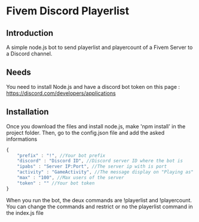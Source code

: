 # Fivem Discord Playerlist

## Introduction

A simple node.js bot to send playerlist and playercount of a Fivem Server to a Discord channel.

## Needs

You need to install Node.js and have a discord bot token on this page : https://discord.com/developers/applications

## Installation

Once you download the files and install node.js, make 'npm install' in the project folder. Then, go to the config.json file and add the asked informations
```javascript
{
    "prefix" : "!", //Your bot prefix
    "discord" : "Discord ID", //Discord server ID where the bot is
    "ipabs" : "Server IP:Port", //The server ip with is port
    "activity" : "GameActivity", //The message display on "Playing as"
    "max" : "100", //Max users of the server
    "token" : "" //Your bot token
}
```
When you run the bot, the deux commands are !playerlist and !playercount. You can change the commands and restrict or no the playerlist command in the index.js file
